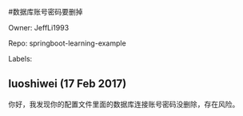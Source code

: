 #数据库账号密码要删掉

Owner: JeffLi1993

Repo: springboot-learning-example

Labels: 

## luoshiwei (17 Feb 2017)

你好，我发现你的配置文件里面的数据库连接账号密码没删除，存在风险。

